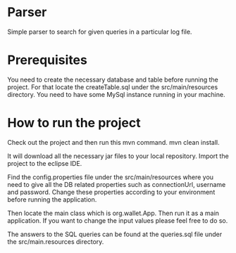 # Parser
Simple parser to search for given queries in a particular log file.

# Prerequisites
You need to create the necessary database and table before running the project. For that locate the createTable.sql under the src/main/resources directory. You need to have some MySql instance running in your machine.

# How to run the project
Check out the project and then run this mvn command.
mvn clean install.

It will download all the necessary jar files to your local repository.
Import the project to the eclipse IDE. 

Find the config.properties file under the src/main/resources where you need to give all the DB related properties such as connectionUrl, username and password. Change these properties according to your environment before running the application.

Then locate the main class which is org.wallet.App. Then run it as a main application. If you want to change the input values please feel free to do so.

The answers to the SQL queries can be found at the queries.sql file under the src/main.resources directory.